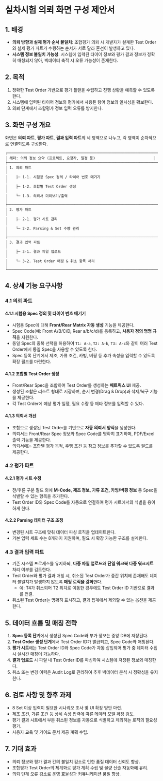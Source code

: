 # 실차시험 의뢰 화면 구성 제안서

## 1. 배경
- **의뢰 방향과 실제 평가 순서 불일치**: 조합평가 의뢰 시 개발자가 설계한 Test Order와 실제 평가 파트가 수행하는 순서가 서로 달라 혼선이 발생하고 있다.
- **시스템 정보 불일치 가능성**: 시스템에 입력된 타이어 정보와 평가 결과 정보가 정확히 매칭되지 않아, 빅데이터 축적 시 오류 가능성이 존재한다.

## 2. 목적
1. 정확한 Test Order 기반으로 평가 플랜을 수립하고 진행 상황을 예측할 수 있도록 한다.
2. 시스템에 입력된 타이어 정보와 평가에서 사용된 탕어 정보의 일치성을 확보한다.
3. 의뢰 단계에서 조합평가 정보 입력 오류를 방지한다.

## 3. 화면 구성 개요
화면은 **의뢰 파트**, **평가 파트**, **결과 입력 파트**의 세 영역으로 나누고, 각 영역이 순차적으로 연결되도록 구성한다.

```
┌────────────────────────────────────────────────────────────────────────────┐
│ 헤더: 의뢰 정보 요약 (프로젝트, 요청자, 일정 등)                           │
├────────────────────────────────────────────────────────────────────────────┤
│ 1. 의뢰 파트                                                                │
│    ├─ 1-1. 시험용 Spec 정의 / 타이어 번호 매기기                            │
│    ├─ 1-2. 조합별 Test Order 생성                                           │
│    └─ 1-3. 의뢰서 미리보기/출력                                             │
├────────────────────────────────────────────────────────────────────────────┤
│ 2. 평가 파트                                                                │
│    ├─ 2-1. 평가 시트 관리                                                   │
│    └─ 2-2. Parsing & Set 수량 관리                                          │
├────────────────────────────────────────────────────────────────────────────┤
│ 3. 결과 입력 파트                                                           │
│    ├─ 3-1. 결과 파일 업로드                                                 │
│    └─ 3-2. Test Order 매핑 & 취소 항목 처리                                 │
└────────────────────────────────────────────────────────────────────────────┘
```

## 4. 상세 기능 요구사항

### 4.1 의뢰 파트
#### 4.1.1 시험용 Spec 정의 및 타이어 번호 매기기
- 시험용 Spec에 대해 **Front/Rear Matrix 자동 생성** 기능을 제공한다.
- Spec Code(예: Front A/B/C/D, Rear a/b/c/d)를 등록하고, **사용자 정의 명명 규칙**을 지원한다.
- 동일 Spec의 중복 선택을 허용하여 `T1: A-a`, `T2: A-b`, `T3: A-c`와 같이 여러 Test Order에서 동일 Spec을 사용할 수 있도록 한다.
- Spec 등록 단계에서 제조, 가류 조건, 카빙, 버핑 등 추가 속성을 입력할 수 있도록 확장 필드를 마련한다.

#### 4.1.2 조합별 Test Order 생성
- Front/Rear Spec을 조합하여 Test Order를 생성하는 **매트릭스 UI** 제공.
- 생성된 조합은 리스트 형태로 저장하며, 순서 변경(Drag & Drop)과 삭제/복구 기능을 제공한다.
- 각 Test Order에 예상 평가 일정, 필요 수량 등 메타 정보를 입력할 수 있다.

#### 4.1.3 의뢰서 개선
- 조합으로 생성된 Test Order를 기반으로 **자동 의뢰서 양식**을 생성한다.
- 의뢰서는 Front/Rear Spec 정보와 Spec Code를 명확히 표기하며, PDF/Excel 출력 기능을 제공한다.
- 의뢰서에는 조합별 평가 목적, 주행 조건 등 참고 정보를 추가할 수 있도록 필드를 제공한다.

### 4.2 평가 파트
#### 4.2.1 평가 시트 수정
- 전/후륜 구분 필드 외에 **M-Code, 제조 정보, 가류 조건, 카빙/버핑 정보** 등 Spec을 식별할 수 있는 항목을 추가한다.
- Test Order ID와 Spec Code를 자동으로 연결하여 평가 시트에서의 식별을 용이하게 한다.

#### 4.2.2 Parsing 데이터 구조 조정
- 변경된 시트 구조에 맞춰 데이터 파싱 로직을 업데이트한다.
- 기본 입력 세트 수는 8개까지 지원하며, 필요 시 확장 가능한 구조를 설계한다.

### 4.3 결과 입력 파트
- 기존 시스템 프로세스를 유지하되, **다중 파일 업로드**와 **단일 워크북 다중 워크시트** 처리 여부를 검토한다.
- Test Order와 평가 결과 매칭 시, 취소된 Test Order가 중간 위치에 존재해도 데이터 불일치가 발생하지 않도록 **매핑 로직을 강화**한다.
  - 예: T4가 취소되어 T2 위치로 이동한 경우에도 Test Order ID 기반으로 결과를 연결.
- 취소된 Test Order는 명확히 표시하고, 결과 집계에서 제외할 수 있는 옵션을 제공한다.

## 5. 데이터 흐름 및 매칭 전략
1. **Spec 등록 단계**에서 생성된 Spec Code와 부가 정보는 중앙 DB에 저장된다.
2. **Test Order 생성 단계**에서 Test Order ID가 발급되고, Spec Code와 매핑된다.
3. **평가 시트**에는 Test Order ID와 Spec Code가 자동 삽입되어 평가 중 데이터 수집 시 실시간 매칭이 가능하다.
4. **결과 업로드** 시 파일 내 Test Order ID를 파싱하여 시스템에 저장된 정보와 매칭한다.
5. 취소 또는 변경 이력은 Audit Log로 관리하여 추후 빅데이터 분석 시 정확성을 유지한다.

## 6. 검토 사항 및 향후 과제
- 8 Set 이상 입력이 필요한 시나리오 조사 및 UI 확장 방안 마련.
- 제조 조건, 가류 조건 등 상세 속성 입력에 따른 데이터 모델 확장 검토.
- 평가 결과 시트에서 부분 취소된 정보를 자동으로 식별하고 제외하는 로직의 필요성 평가.
- 사용자 교육 및 가이드 문서 제공 계획 수립.

## 7. 기대 효과
- 의뢰 정보와 평가 결과 간의 불일치 감소로 인한 품질 데이터 신뢰도 향상.
- 조합평가 Test Order의 체계화로 평가 계획 수립 및 물량 산출 자동화에 유리.
- 의뢰 단계 오류 감소로 운영 효율성과 커뮤니케이션 품질 향상.

